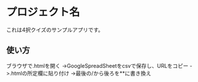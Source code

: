 # プロジェクト名
これは4択クイズのサンプルアプリです。

## 使い方
ブラウザで.htmlを開く
->GoogleSpreadSheetをcsvで保存し、URLをコピー
->.htmlの所定欄に貼り付け
->最後の/から後ろを**に書き換え

